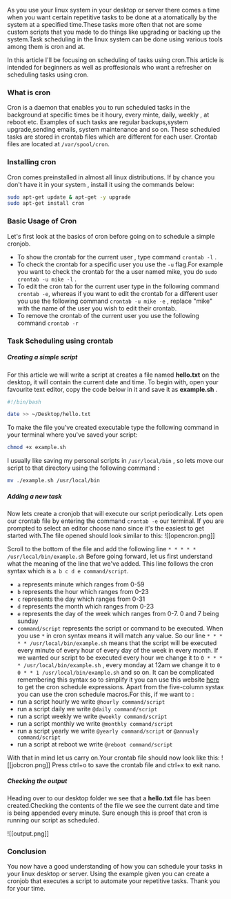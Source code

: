 As you use your linux system in your desktop or server there comes a time when you want certain repetitive tasks to be done at a atomatically by the system at a specified time.These tasks more often that not are some custom scripts that you made to do things like upgrading or backing up the system.Task scheduling in the linux system can be done using various tools among them is cron and at.

In this article I'll be focusing on scheduling of tasks using cron.This article is intended for beginners as well as proffesionals who want a refresher on scheduling tasks using cron.

### What is cron
Cron is a daemon that enables you to run scheduled tasks in the background at specific times  be it  houry, every minte, daily, weekly , at reboot etc. Examples of such tasks are regular backups,system upgrade,sending emails, system maintenance and so on.
These scheduled tasks are stored in crontab files which are different for each user. Crontab files are located at `/var/spool/cron`.

### Installing cron
Cron comes preinstalled in almost all linux distributions. If by chance you don't have it in your system , install it using the commands below:
````bash
sudo apt-get update & apt-get -y upgrade
sudo apt-get install cron
````

### Basic Usage of Cron
Let's first look at the basics of cron before going on to schedule a simple cronjob.
- To show the crontab for the current user , type command `crontab -l` .
- To check the crontab for a specific user you use the `-u` flag.For example you want to check the crontab for the a user named mike, you do `sudo crontab -u mike -l` .
- To edit the cron tab for the current user type in the following command `crontab -e`, whereas if you want to edit the crontab for a different user you use the following command `crontab -u mike -e` , replace "mike" with the name of the user you wish to edit their crontab.
- To remove the crontab of the current user you use the following command `crontab -r`
### Task Scheduling using crontab
##### Creating a simple script
For this article we will write a script at creates a file named **hello.txt** on the desktop, it will contain the current date and time. To begin with, open your favourite text editor, copy the code below in it and save it as **example.sh** .
````bash
#!/bin/bash

date >> ~/Desktop/hello.txt
````

To make the file you've created executable type the following command in your terminal where you've saved your script:
````bash
chmod +x example.sh 
```` 

I usually like saving my personal scripts in `/usr/local/bin` , so lets move our script to that directory using the following command :
````bash
mv ./example.sh /usr/local/bin
````

##### Adding a new task 
Now lets create a cronjob that will execute our script periodically. Lets open our crontab file by entering the command `crontab -e`  our terminal. If you are prompted to select an editor choose nano since it's the easiest to get started with.The file opened should look similar to this:
![[opencron.png]]

Scroll to the bottom of the file and add the following line `* * * * * /usr/local/bin/example.sh` 
Before going forward, let us first understand what the meaning of the line that we've added. This line follows the cron syntax which is `a b c d e command/script`.
- `a` represents minute which ranges from 0-59
- `b` represents the hour which ranges from 0-23
- `c` represents the day which ranges from 0-31
- `d` represents the month which ranges from 0-23
- `e` represents the day of the week which ranges from 0-7. 0 and 7 being sunday
- `command/script` represents the script or command to be executed.
When you use `*` in cron syntax means it will match any value. So our line `* * * * * /usr/local/bin/example.sh`  means that the script will be executed every minute of every hour of every day of the week in every month.
If we wanted our script to be executed  every hour we change it to `0 * * * * /usr/local/bin/example.sh` , every monday  at 12am we change it to `0 0 * * 1 /usr/local/bin/example.sh` and so on. It can be complicated remembering this syntax so to simplify it you can use this website [here](https://crontab.guru/#) to get the cron schedule expressions.
Apart from the five-column systax you can use the cron schedule macros.For this, if we want to :
- run a script hourly we write `@hourly command/script`
- run a script daily we write `@daily command/script`
- run a script weekly we write `@weekly command/script`
- run a script monthly we write `@monthly command/script`
- run a script yearly we write `@yearly command/script` or `@annualy command/script`
- run a script at reboot we write `@reboot command/script`

With that in mind let us carry on.Your crontab file should now look like this:
![[jobcron.png]]
Press ctrl+o to save the crontab file and ctrl+x to exit nano.

##### Checking the output
Heading over to our desktop folder we see that  a **hello.txt** file has been created.Checking the contents of the file we see the current date and time is being appended every minute. Sure enough this is proof that cron is running our script as scheduled.

![[output.png]]
### Conclusion
You now have a good understanding of how you can schedule your tasks in your linux desktop or server. Using the example given you can create a cronjob that executes a script to automate your repetitive tasks.
Thank you for your time.





